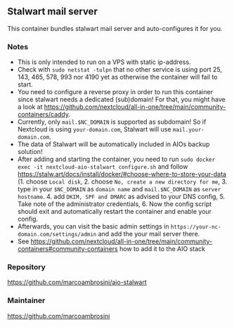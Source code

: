 ## Stalwart mail server
This container bundles stalwart mail server and auto-configures it for you.

### Notes
- This is only intended to run on a VPS with static ip-address.
- Check with `sudo netstat -tulpn` that no other service is using port 25, 143, 465, 578, 993 nor 4190 yet as otherwise the container will fail to start.
- You need to configure a reverse proxy in order to run this container since stalwart needs a dedicated (sub)domain! For that, you might have a look at https://github.com/nextcloud/all-in-one/tree/main/community-containers/caddy.
- Currently, only `mail.$NC_DOMAIN` is supported as subdomain! So if Nextcloud is using `your-domain.com`, Stalwart will use `mail.your-domain.com`.
- The data of Stalwart will be automatically included in AIOs backup solution!
- After adding and starting the container, you need to run `sudo docker exec -it nextcloud-aio-stalwart configure.sh` and follow https://stalw.art/docs/install/docker/#choose-where-to-store-your-data (1. choose `Local disk`, 2. choose `No, create a new directory for me`, 3. type in your `$NC_DOMAIN` as `domain name` and `mail.$NC_DOMAIN` as `server hostname`. 4. add `DKIM, SPF and DMARC` as advised to your DNS config, 5. Take note of the administrator credentials, 6. Now the config script should exit and automatically restart the container and enable your config.
- Afterwards, you can visit the basic admin settings in `https://your-nc-domain.com/settings/admin` and add the your mail server there.
- See https://github.com/nextcloud/all-in-one/tree/main/community-containers#community-containers how to add it to the AIO stack

### Repository
https://github.com/marcoambrosini/aio-stalwart

### Maintainer
https://github.com/marcoambrosini
